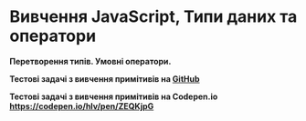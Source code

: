 # Вивчення JavaScript, Типи даних та оператори
**Перетворення типів. Умовні оператори.**

**Тестові задачі з вивчення примітивів на [GitHub](https://alexhlv.github.io/Data-types-and-operators/)**

**Тестові задачі з вивчення примітивів на Сodepen.io https://codepen.io/hlv/pen/ZEQKjpG**
